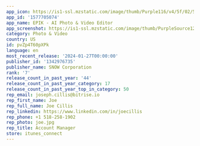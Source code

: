 ```yaml
---
app_icon: https://is1-ssl.mzstatic.com/image/thumb/Purple116/v4/5f/02/5f/5f025f0d-62b4-9987-2981-6795b5f839a9/AppIcon-0-0-1x_U007emarketing-0-7-0-85-220.png/1024x1024bb.png
app_id: '1577705074'
app_name: EPIK - AI Photo & Video Editor
app_screenshot: https://is1-ssl.mzstatic.com/image/thumb/PurpleSource126/v4/6a/07/17/6a0717e3-905b-e714-adee-31e2a962e35c/83700686-e4d7-42c7-b73a-1617bcf12d84_SmartAI_en.png/1242x2688bb.png
category: Photo & Video
country: US
id: pvZp4T60pXPk
language: en
most_recent_release: '2024-01-27T00:00:00'
publisher_id: '1342976735'
publisher_name: SNOW Corporation
rank: '7'
release_count_in_past_year: '44'
release_count_in_past_year_category: 17
release_count_in_past_year_top_in_category: 50
rep_email: joseph.cillis@bitrise.io
rep_first_name: Joe
rep_full_name: Joe Cillis
rep_linkedin: https://www.linkedin.com/in/joecillis
rep_phone: +1 518-258-1902
rep_photo: joe.jpg
rep_title: Account Manager
store: itunes_connect
---
```

